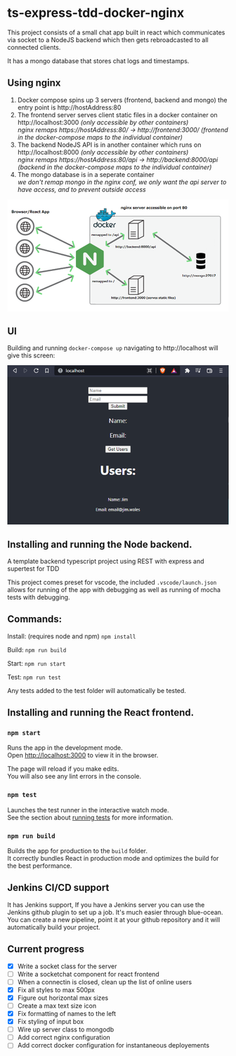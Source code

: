 # ts-express-tdd-docker-nginx

This project consists of a small chat app built in react which communicates via socket to a NodeJS backend which then gets rebroadcasted to all connected clients. 


It has a mongo database that stores chat logs and timestamps. 


## Using nginx
1. Docker compose spins up 3 servers (frontend, backend and mongo) the entry point is http://hostAddress:80
2. The frontend server serves client static files in a docker container on http://localhost:3000 _(only accessible by other containers)_ <br>
 _nginx remaps https://hostAddress:80/ -> http://frontend:3000/   (frontend in the docker-compose maps to the individual container)_
3. The backend NodeJS API is in another container which runs on http://localhost:8000 _(only accessible by other containers)_ <br> 
 _nginx remaps https://hostAddress:80/api -> http://backend:8000/api (backend in the docker-compose maps to the individual container)_
4. The mongo database is in a seperate container <br>
_we don't remap mongo in the nginx conf, we only want the api server to have access, and to prevent outside access_
<img src="ts-react-nginx-example.png" style="width: 800px" />

<br/>

## UI

Building and running ```docker-compose up``` navigating to http://localhost will give this screen: 

<img src="app.PNG" style="width: 600px" />

## Installing and running the Node backend.

A template backend typescript project using REST with express and supertest for TDD

This project comes preset for vscode, the included ```.vscode/launch.json``` allows for running of the app with debugging as well as running of mocha tests with debugging. 

## Commands:

Install: (requires node and npm)
``` npm install ```

Build: 
``` npm run build ```

Start:
``` npm run start ```

Test:
``` npm run test ```

Any tests added to the test folder will automatically be tested. 

## Installing and running the React frontend.

### `npm start`

Runs the app in the development mode.\
Open [http://localhost:3000](http://localhost:3000) to view it in the browser.

The page will reload if you make edits.\
You will also see any lint errors in the console.

### `npm test`

Launches the test runner in the interactive watch mode.\
See the section about [running tests](https://facebook.github.io/create-react-app/docs/running-tests) for more information.

### `npm run build`

Builds the app for production to the `build` folder.\
It correctly bundles React in production mode and optimizes the build for the best performance.


## Jenkins CI/CD support
It has Jenkins support, If you have a Jenkins server you can use the Jenkins github plugin to set up a job. It's much easier through blue-ocean. You can create a new pipeline, point it at your github repository and it will automatically build your project.


## Current progress

- [x] Write a socket class for the server 
- [ ] Write a socketchat component for react frontend
- [ ] When a connectin is closed, clean up the list of online users
- [x] Fix all styles to max 500px
- [x] Figure out horizontal max sizes
- [ ] Create a max text size icon 
- [x] Fix formatting of names to the left 
- [x] Fix styling of input box
- [ ] Wire up server class to mongodb 
- [ ] Add correct nginx configuration
- [ ] Add correct docker configuration for instantaneous deployements
